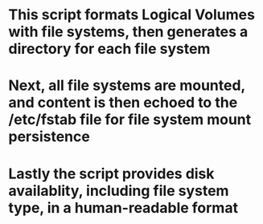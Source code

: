 # This script formats Logical Volumes with file systems, then generates a directory for each file system
# Next, all file systems are mounted, and content is then echoed to the /etc/fstab file for file system mount persistence
# Lastly the script provides disk availablity, including file system type, in a human-readable format
